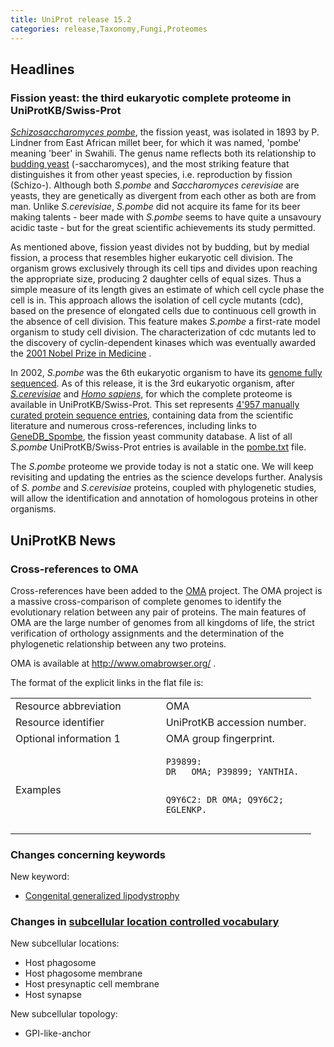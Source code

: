 ```yaml
---
title: UniProt release 15.2
categories: release,Taxonomy,Fungi,Proteomes
---
```


## Headlines

### Fission yeast: the third eukaryotic complete proteome in UniProtKB/Swiss-Prot

[*Schizosaccharomyces pombe*](http://www.uniprot.org/taxonomy/4896), the fission yeast, was isolated in 1893 by P. Lindner from East African millet beer, for which it was named, 'pombe' meaning 'beer' in Swahili. The genus name reflects both its relationship to [budding yeast](http://www.uniprot.org/taxonomy/4932) (-saccharomyces), and the most striking feature that distinguishes it from other yeast species, i.e. reproduction by fission (Schizo-). Although both *S.pombe* and *Saccharomyces cerevisiae* are yeasts, they are genetically as divergent from each other as both are from man. Unlike *S.cerevisiae*, *S.pombe* did not acquire its fame for its beer making talents - beer made with *S.pombe* seems to have quite a unsavoury acidic taste - but for the great scientific achievements its study permitted.

As mentioned above, fission yeast divides not by budding, but by medial fission, a process that resembles higher eukaryotic cell division. The organism grows exclusively through its cell tips and divides upon reaching the appropriate size, producing 2 daughter cells of equal sizes. Thus a simple measure of its length gives an estimate of which cell cycle phase the cell is in. This approach allows the isolation of cell cycle mutants (cdc), based on the presence of elongated cells due to continuous cell growth in the absence of cell division. This feature makes *S.pombe* a first-rate model organism to study cell division. The characterization of cdc mutants led to the discovery of cyclin-dependent kinases which was eventually awarded the [2001 Nobel Prize in Medicine](http://nobelprize.org/nobel_prizes/medicine/laureates/2001/index.html) .

In 2002, *S.pombe* was the 6th eukaryotic organism to have its [genome fully sequenced](http://view.ncbi.nlm.nih.gov/pubmed/11859360). As of this release, it is the 3rd eukaryotic organism, after [*S.cerevisiae*](http://www.uniprot.org/news/2007/01/09/release) and [*Homo sapiens*](http://www.uniprot.org/news/2008/09/02/release), for which the complete proteome is available in UniProtKB/Swiss-Prot. This set represents [4'957 manually curated protein sequence entries](http://www.uniprot.org/uniprot/?query=taxonomy:4896+AND+reviewed:yes+AND+keyword:KW-0181), containing data from the scientific literature and numerous cross-references, including links to [GeneDB\_Spombe](http://www.genedb.org/genedb/pombe/), the fission yeast community database. A list of all *S.pombe* UniProtKB/Swiss-Prot entries is available in the [pombe.txt](http://www.uniprot.org/docs/pombe) file.

The *S.pombe* proteome we provide today is not a static one. We will keep revisiting and updating the entries as the science develops further. Analysis of *S. pombe* and *S.cerevisiae* proteins, coupled with phylogenetic studies, will allow the identification and annotation of homologous proteins in other organisms.

## UniProtKB News

### Cross-references to OMA

Cross-references have been added to the [OMA](http://www.omabrowser.org/) project. The OMA project is a massive cross-comparison of complete genomes to identify the evolutionary relation between any pair of proteins. The main features of OMA are the large number of genomes from all kingdoms of life, the strict verification of orthology assignments and the determination of the phylogenetic relationship between any two proteins.

OMA is available at <http://www.omabrowser.org/> .

The format of the explicit links in the flat file is:

<table><colgroup><col style="width: 50%" /><col style="width: 50%" /></colgroup><tbody><tr class="odd"><td>Resource abbreviation</td><td>OMA</td></tr><tr class="even"><td>Resource identifier</td><td>UniProtKB accession number.</td></tr><tr class="odd"><td>Optional information 1</td><td>OMA group fingerprint.</td></tr><tr class="even"><td>Examples</td><td><pre><code>P39899:
DR   OMA; P39899; YANTHIA.

Q9Y6C2:
DR   OMA; Q9Y6C2; EGLENKP.</code></pre></td></tr></tbody></table>

### Changes concerning keywords

New keyword:

-   [Congenital generalized lipodystrophy](http://www.uniprot.org/keywords/KW-1022)

### Changes in [subcellular location controlled vocabulary](http://www.uniprot.org/docs/subcell)

New subcellular locations:

-   Host phagosome
-   Host phagosome membrane
-   Host presynaptic cell membrane
-   Host synapse

New subcellular topology:

-   GPI-like-anchor
